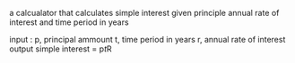 a calcualator that calculates simple interest given principle annual rate of interest and time period in years

input :
p, principal ammount 
t, time period in years 
r, annual rate of interest 
output 
simple interest = p*t*R
